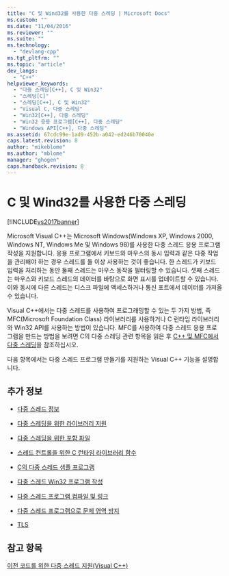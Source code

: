```yaml
---
title: "C 및 Wind32를 사용한 다중 스레딩 | Microsoft Docs"
ms.custom: ""
ms.date: "11/04/2016"
ms.reviewer: ""
ms.suite: ""
ms.technology: 
  - "devlang-cpp"
ms.tgt_pltfrm: ""
ms.topic: "article"
dev_langs: 
  - "C++"
helpviewer_keywords: 
  - "다중 스레딩[C++], C 및 Win32"
  - "스레딩[C]"
  - "스레딩[C++], C 및 Win32"
  - "Visual C, 다중 스레딩"
  - "Win32[C++], 다중 스레딩"
  - "Win32 응용 프로그램[C++], 다중 스레딩"
  - "Windows API[C++], 다중 스레딩"
ms.assetid: 67cdc99e-1ad9-452b-a042-ed246b70040e
caps.latest.revision: 8
author: "mikeblome"
ms.author: "mblome"
manager: "ghogen"
caps.handback.revision: 8
---
```

# C 및 Wind32를 사용한 다중 스레딩
[!INCLUDE[vs2017banner](../assembler/inline/includes/vs2017banner.md)]

Microsoft Visual C\+\+는 Microsoft Windows\(Windows XP, Windows 2000, Windows NT, Windows Me 및 Windows 98\)를 사용한 다중 스레드 응용 프로그램 작성을 지원합니다.  응용 프로그램에서 키보드와 마우스의 동시 입력과 같은 다중 작업을 관리해야 하는 경우 스레드를 둘 이상 사용하는 것이 좋습니다.  한 스레드가 키보드 입력을 처리하는 동안 둘째 스레드는 마우스 동작을 필터링할 수 있습니다.  셋째 스레드는 마우스와 키보드 스레드의 데이터를 바탕으로 화면 표시를 업데이트할 수 있습니다.  이와 동시에 다른 스레드는 디스크 파일에 액세스하거나 통신 포트에서 데이터를 가져올 수 있습니다.  
  
 Visual C\+\+에서는 다중 스레드를 사용하여 프로그래밍할 수 있는 두 가지 방법, 즉 MFC\(Microsoft Foundation Class\) 라이브러리를 사용하거나 C 런타임 라이브러리와 Win32 API를 사용하는 방법이 있습니다.  MFC를 사용하여 다중 스레드 응용 프로그램을 만드는 방법을 보려면 C의 다중 스레딩 관련 항목을 읽은 후 [C\+\+ 및 MFC에서 다중 스레딩](../parallel/multithreading-with-cpp-and-mfc.md)을 참조하십시오.  
  
 다음 항목에서는 다중 스레드 프로그램 만들기를 지원하는 Visual C\+\+ 기능을 설명합니다.  
  
## 추가 정보  
  
-   [다중 스레드 정보](../parallel/multithread-programs.md)  
  
-   [다중 스레딩을 위한 라이브러리 지원](../parallel/library-support-for-multithreading.md)  
  
-   [다중 스레딩을 위한 포함 파일](../parallel/include-files-for-multithreading.md)  
  
-   [스레드 컨트롤을 위한 C 런타임 라이브러리 함수](../parallel/c-run-time-library-functions-for-thread-control.md)  
  
-   [C의 다중 스레드 샘플 프로그램](../parallel/sample-multithread-c-program.md)  
  
-   [다중 스레드 Win32 프로그램 작성](../parallel/writing-a-multithreaded-win32-program.md)  
  
-   [다중 스레드 프로그램 컴파일 및 링크](../parallel/compiling-and-linking-multithread-programs.md)  
  
-   [다중 스레드 프로그램으로 문제 영역 방지](../parallel/avoiding-problem-areas-with-multithread-programs.md)  
  
-   [TLS](../parallel/thread-local-storage-tls.md)  
  
## 참고 항목  
 [이전 코드를 위한 다중 스레드 지원\(Visual C\+\+\)](../parallel/multithreading-support-for-older-code-visual-cpp.md)